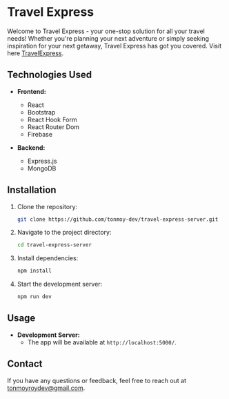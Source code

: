 # Travel Express

Welcome to Travel Express - your one-stop solution for all your travel needs! Whether you're planning your next adventure or simply seeking inspiration for your next getaway, Travel Express has got you covered.
Visit here [TravelExpress](https://travel-express-web.netlify.app/).

## Technologies Used

- **Frontend:**
  - React
  - Bootstrap
  - React Hook Form
  - React Router Dom
  - Firebase


- **Backend:**
  - Express.js
  - MongoDB

## Installation

1. Clone the repository:
   ```sh
   git clone https://github.com/tonmoy-dev/travel-express-server.git
   ```

2. Navigate to the project directory:
   ```sh
   cd travel-express-server
   ```

3. Install dependencies:
   ```sh
   npm install
   ```

4. Start the development server:
   ```sh
   npm run dev
   ```

## Usage

- **Development Server:** 
  - The app will be available at `http://localhost:5000/`.


## Contact

If you have any questions or feedback, feel free to reach out at tonmoyroydev@gmail.com.

